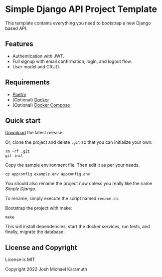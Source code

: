 # Simple Django API Project Template

This template contains everything you need to bootstrap a new Django based API.

## Features

- Authentication with JWT.
- Full signup with email confirmation, login, and logout flow.
- User model and CRUD.

## Requirements

- [Poetry](https://python-poetry.org/)
- (Optional) [Docker](https://www.docker.com/)
- (Optional) [Docker Compose](https://docs.docker.com/compose/install/)

## Quick start

[Download](https://github.com/confuzeus/simple-django-api/releases) the latest release.

Or, clone the project and delete `.git` so that you can initialize your own:

```shell
rm -rf .git
git init
```

Copy the sample environment file. Then edit it as per your needs.

```shell
cp appconfig.example.env appconfig.env
```

You should also rename the project now unless you really
like the name *Simple Django*.

To rename, simply execute the script named `rename.sh`.

Bootstrap the project with make:

```shell
make
```

This will install dependencies, start the docker services, run tests,
and finally, migrate the database.

## License and Copyright

License is MIT

Copyright 2022 Josh Michael Karamuth
